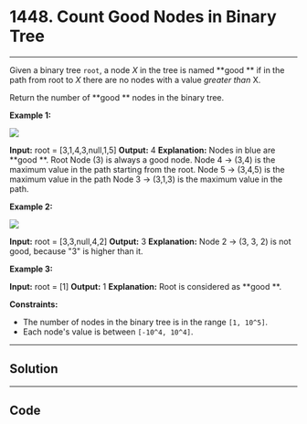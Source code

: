 # 1448. Count Good Nodes in Binary Tree

---

Given a binary tree `root`, a node _X_ in the tree is named **good ** if in the path from root to _X_ there are no nodes with a value _greater than_ X.

Return the number of **good ** nodes in the binary tree.

 

**Example 1:**

**![](https://assets.leetcode.com/uploads/2020/04/02/test_sample_1.png)**


**Input:** root = [3,1,4,3,null,1,5]
**Output:** 4
**Explanation:** Nodes in blue are **good **.
Root Node (3) is always a good node.
Node 4 -> (3,4) is the maximum value in the path starting from the root.
Node 5 -> (3,4,5) is the maximum value in the path
Node 3 -> (3,1,3) is the maximum value in the path.

**Example 2:**

**![](https://assets.leetcode.com/uploads/2020/04/02/test_sample_2.png)**


**Input:** root = [3,3,null,4,2]
**Output:** 3
**Explanation:** Node 2 -> (3, 3, 2) is not good, because "3" is higher than it.

**Example 3:**


**Input:** root = [1]
**Output:** 1
**Explanation:** Root is considered as **good **.

 

**Constraints:**

  * The number of nodes in the binary tree is in the range `[1, 10^5]`.
  * Each node's value is between `[-10^4, 10^4]`.

---

## Solution



---

## Code
```python


```